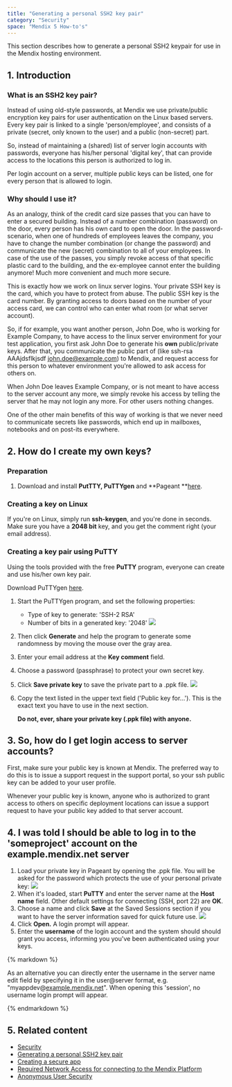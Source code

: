 ```yaml
---
title: "Generating a personal SSH2 key pair"
category: "Security"
space: "Mendix 5 How-to's"
---
```


This section describes how to generate a personal SSH2 keypair for use in the Mendix hosting environment.

## 1. Introduction

### What is an SSH2 key pair?

Instead of using old-style passwords, at Mendix we use private/public encryption key pairs for user authentication on the Linux based servers. Every key pair is linked to a single 'person/employee', and consists of a private (secret, only known to the user) and a public (non-secret) part.

So, instead of maintaining a (shared) list of server login accounts with passwords, everyone has his/her personal 'digital key', that can provide access to the locations this person is authorized to log in.

Per login account on a server, multiple public keys can be listed, one for every person that is allowed to login.

### Why should I use it?

As an analogy, think of the credit card size passes that you can have to enter a secured building. Instead of a number combination (password) on the door, every person has his own card to open the door. In the password-scenario, when one of hundreds of employees leaves the company, you have to change the number combination (or change the password) and communicate the new (secret) combination to all of your employees. In case of the use of the passes, you simply revoke access of that specific plastic card to the building, and the ex-employee cannot enter the building anymore! Much more convenient and much more secure.

This is exactly how we work on linux server logins. Your private SSH key is the card, which you have to protect from abuse. The public SSH key is the card number. By granting access to doors based on the number of your access card, we can control who can enter what room (or what server account).

So, if for example, you want another person, John Doe, who is working for Example Company, to have access to the linux server environment for your test application, you first ask John Doe to generate his **own** public/private keys. After that, you communicate the public part of (like ssh-rsa AAAjdsflkjsdf john.doe@example.com) to Mendix, and request access for this person to whatever environment you're allowed to ask access for others on.

When John Doe leaves Example Company, or is not meant to have access to the server account any more, we simply revoke his access by telling the server that he may not login any more. For other users nothing changes.

One of the other main benefits of this way of working is that we never need to communicate secrets like passwords, which end up in mailboxes, notebooks and on post-its everywhere.

## 2\. How do I create my own keys?

### Preparation

1.  Download and install **PutTTY, PuTTYgen** and **Pageant **[here](http://www.chiark.greenend.org.uk/~sgtatham/putty/download.html).

### Creating a key on Linux

If you're on Linux, simply run **ssh-keygen**, and you're done in seconds. Make sure you have a **2048 bit** key, and you get the comment right (your email address).

### Creating a key pair using PuTTY

Using the tools provided with the free **PuTTY** program, everyone can create and use his/her own key pair.

Download PuTTYgen [here](http://www.chiark.greenend.org.uk/~sgtatham/putty/download.html).

1.  Start the PuTTYgen program, and set the following properties:

    *   Type of key to generate: 'SSH-2 RSA'
    *   Number of bits in a generated key: '2048'
        ![](attachments/2949159/13402538.png)

2.  Then click **Generate** and help the program to generate some randomness by moving the mouse over the gray area.
3.  Enter your email address at the **Key comment** field.
4.  Choose a password (passphrase) to protect your own secret key.
5.  Click **Save private key** to save the private part to a .ppk file.
    ![](attachments/2949159/13402539.png) 
6.  Copy the text listed in the upper text field ('Public key for...'). This is the exact text you have to use in the next section.

    **Do not, ever, share your private key (.ppk file) with anyone.**

## 3\. So, how do I get login access to server accounts?

First, make sure your public key is known at Mendix. The preferred way to do this is to issue a support request in the support portal, so your ssh public key can be added to your user profile.

Whenever your public key is known, anyone who is authorized to grant access to others on specific deployment locations can issue a support request to have your public key added to that server account.

## 4\. I was told I should be able to log in to the 'someproject' account on the example.mendix.net server

1. Load your private key in Pageant by opening the .ppk file. You will be asked for the password which protects the use of your personal private key:
    ![](attachments/2949159/13402540.png)
2. When it's loaded, start **PuTTY** and enter the server name at the **Host name** field. Other default settings for connecting (SSH, port 22) are **OK**.
3.  Choose a name and click **Save** at the Saved Sessions section if you want to have the server information saved for quick future use.
    ![](attachments/2949159/13402541.png) 
4.  Click **Open.** A login prompt will appear.
5.  Enter the **username** of the login account and the system should should grant you access, informing you you've been authenticated using your keys.

<div class="alert alert-info">{% markdown %}

As an alternative you can directly enter the username in the server name edit field by specifying it in the user@server format, e.g. "myappdev@[example.mendix.net](http://example.mendix.net)". When opening this 'session', no username login prompt will appear.

{% endmarkdown %}</div>

## 5\. Related content

*   [Security](Security)
*   [Generating a personal SSH2 key pair](Generating+a+personal+SSH2+key+pair)
*   [Creating a secure app](Creating+a+secure+app)
*   [Required Network Access for connecting to the Mendix Platform](/mxsupport/Required+Network+Access+for+connecting+to+the+Mendix+Platform)
*   [Anonymous User Security](Anonymous+User+Security)
